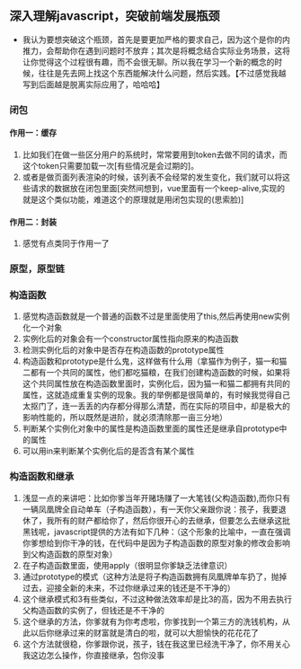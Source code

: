 ## 深入理解javascript，突破前端发展瓶颈
- 我认为要想突破这个瓶颈，首先是要更加严格的要求自己，因为这个是你的内推力，会帮助你在遇到问题时不放弃；其次是将概念结合实际业务场景，这将让你觉得这个过程很有趣，而不会很无聊。所以我在学习一个新的概念的时候，往往是先去网上找这个东西能解决什么问题，然后实践。【不过感觉我越写到后面越是脱离实际应用了，哈哈哈】
### 闭包
#### 作用一：缓存
1. 比如我们在做一些区分用户的系统时，常常要用到token去做不同的请求，而这个token只需要加载一次[有些情况是会过期的]。
2. 或者是做页面列表渲染的时候，该列表不会经常的发生变化，我们就可以将这些请求的数据放在闭包里面[突然间想到，vue里面有一个keep-alive,实现的就是这个类似功能，难道这个的原理就是用闭包实现的(思索脸)]</p>
#### 作用二：封装
1. 感觉有点类同于作用一了
### 原型，原型链
### 构造函数
1. 感觉构造函数就是一个普通的函数不过是里面使用了this,然后再使用new实例化一个对象
2. 实例化后的对象会有一个constructor属性指向原来的构造函数
3. 检测实例化后的对象中是否存在构造函数的prototype属性
4. 构造函数和prototype是什么鬼，这样做有什么用（拿猫作为例子，猫一和猫二都有一个共同的属性，他们都吃猫粮，在我们创建构造函数的时候，如果将这个共同属性放在构造函数里面时，实例化后，因为猫一和猫二都拥有共同的属性，这就造成重复实例的现象。我的举例都是很简单的，有时候我觉得自己太抠门了，连一丢丢的内存都分得那么清楚，而在实际的项目中，却是极大的影响性能的，所以既然是进阶，就必须清除那一亩三分地）
5. 判断某个实例化对象中的属性是构造函数里面的属性还是继承自prototype中的属性
6. 可以用in来判断某个实例化后的是否含有某个属性
### 构造函数和继承
1. 浅显一点的来讲吧：比如你爹当年开赌场赚了一大笔钱(父构造函数),而你只有一辆凤凰牌全自动单车（子构造函数），有一天你父亲跟你说：孩子，我要退休了，我所有的财产都给你了，然后你很开心的去继承，但要怎么去继承这批黑钱呢，javascript提供的方法有如下几种：（这个形象的比喻中，一直在强调你爹想给到你干净的钱，在代码中是因为子构造函数的原型对象的修改会影响到父构造函数的原型对象）
2. 在子构造函数里面，使用apply（很明显你爹缺乏法律意识）
3. 通过prototype的模式（这种方法是将子构造函数拥有凤凰牌单车扔了，抛掉过去，迎接全新的未来，不过你继承过来的钱还是不干净的）
4. 这个继承模式和3有些类似，不过这种做法效率却是比3的高，因为不用去执行父构造函数的实例了，但钱还是不干净的
5. 这个继承的方法，你爹就有为你考虑啦，你爹找到一个第三方的洗钱机构，从此以后你继承过来的财富就是清白的啦，就可以大胆愉快的花花花了
6. 这个方法就很稳，你爹跟你说，孩子，钱在我这里已经洗干净了，你不用关心我这边怎么操作，你直接继承，包你没事
